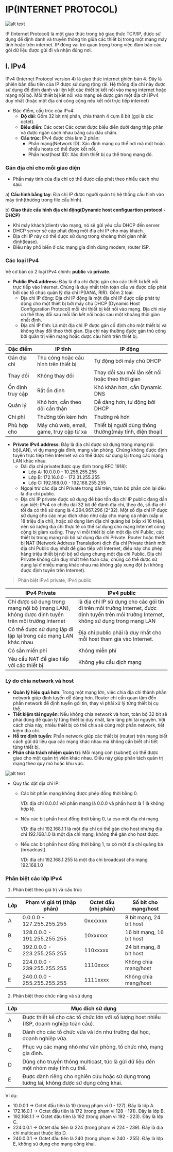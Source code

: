 # IP(INTERNET PROTOCOL)

  ![alt text](../images/Def_IP.png)

IP (Internet Protocol) là một giao thức trong bộ giao thức TCP/IP, được sử dụng để định danh và truyền thông tin giữa các thiết bị trong một mạng máy tính hoặc trên internet. IP đóng vai trò quan trọng trong việc đảm bảo các gói dữ liệu được gửi đi và nhận đúng nơi.

## I. IPv4

IPv4 (Internet Protocol version 4) là giao thức internet phiên bản 4. Đây là phiên bản đầu tiên của IP được sử dụng rộng rãi. Hệ thống địa chỉ này được sử dụng để định danh và liên kết các thiết bị kết nối vào mạng internet hoặc mạng nội bộ. Mỗi thiết bị kết nối vào mạng sẽ được gán một địa chỉ IPv4 duy nhất (hoặc một địa chỉ công cộng nếu kết nối trực tiếp internet)

- Đặc điểm, cấu trúc của IPv4:
  - **Độ dài**: Gồm 32 bit nhị phân, chia thành 4 cụm 8 bit (gọi là các octet).
  - **Biểu diễn**: Các octet Các octet được biểu diễn dưới dạng thập phân và được ngăn cách nhau bằng các dấu chấm.
  - **Cấu trúc**: IPv4 được chia làm 2 phần:
    - Phần mạng(Network ID): Xác định mạng cụ thể nơi mà một hoặc nhiều hosts có thể được kết nối.
    - Phần host(host ID): Xác định thiết bị cụ thể trong mạng đó.

### Gán địa chỉ cho mỗi giao diện
- Phần máy tính của địa chỉ có thể được cấp phát theo nhiều cách như sau:

a) **Cấu hình bằng tay**: Địa chỉ IP được người quản trị hệ thống cấu hình vào máy tính(thường trong file cấu hình).

b) **Giao thức cấu hình địa chỉ động(Dynamic host configuartion protocol - DHCP)**
- Khi máy khách(client) vào mạng, nó sẽ gửi yêu cầu DHCP đến server.
- DHCP server sẽ cáp phát động một địa chỉ IP cho máy khách.
- Địa chỉ IP này có thể được sử dụng trong khoảng thời gian nhất định(lease).
- Điều này phổ biến ở các mạng gia đình dùng modem, router ISP.

### Các loại IPv4
Về cơ bản có 2 loại IPv4 chính: **public** và **private**.

- **Public IPv4 address**: Đây là địa chỉ được gán cho các thiết bị kết nối trực tiếp vào Internet. Chúng là duy nhất trên toàn cầu và được cấp phát bởi các tổ chức quản lý địa chỉ IP(IANA, RIR). Gồm 2 loại:
  - Địa chỉ IP động: Địa chỉ IP động là một địa chỉ IP được cấp phát tự động cho một thiết bị bởi máy chủ DHCP (Dynamic Host Configuration Protocol) mỗi khi thiết bị kết nối vào mạng. Địa chỉ này có thể thay đổi sau mỗi lần kết nối hoặc sau một khoảng thời gian nhất định.
  - Địa chỉ IP tĩnh: Là một địa chỉ IP được gán cố định cho một thiết bị và không thay đổi theo thời gian. Địa chỉ này thường được gán thủ công bởi quản trị viên mạng hoặc được cấu hình trên thiết bị.
 
|Đặc điểm|IP tĩnh|IP động|
|---|---|---|
|Gán địa chỉ|Thủ công hoặc cấu hình trên thiết bị|Tự động bởi máy chủ DHCP|
|Thay đổi|Không thay đổi|Thay đổi sau mỗi lần kết nối hoặc theo thời gian|
|Ổn định truy cập|Rất ổn định|Khó khăn hơn, cần Dynamic DNS|
|Quản lý|Khó hơn, cần theo dõi cẩn thận|Dễ dàng hơn, tự động bởi DHCP|
|Chi phí|Thường tốn kém hơn|Thường rẻ hơn|
|Phù hợp cho|Máy chủ web, email, game, truy cập từ xa|Thiết bị người dùng thông thường(máy tính, điện thoại)|

- **Private IPv4 address**: Đây là địa chỉ được sử dụng trong mạng nội bộ(LAN), ví dụ mạng gia đình, mạng văn phòng. Chúng không được định tuyến trực tiếp trên Internet và có thể được sử dụng lại trong các mạng LAN khác nhau.
  - Dải địa chỉ private(được quy định trong RFC 1918):
    - Lớp A: 10.0.0.0 - 10.255.255.255
    - Lớp B: 172.16.0.0 - 172.31.255.255
    - Lớp C: 192.168.0.0 - 192.168.255.255
  - Ngoại trừ các địa chỉ Private trong dải trên, toàn bộ phần còn lại đều là địa chỉ public.
  - Địa chỉ IP private được sử dụng để bảo tồn địa chỉ IP public đang dần cạn kiệt: IPv4 có chiều dài 32 bit để đánh địa chỉ, theo đó, số địa chỉ tối đa có thể sử dụng là 4.294.967.296 (2^32). Một số địa chỉ IP được sử dụng cho các mục đích khác như cấp cho mạng cá nhân (xấp xỉ 18 triệu địa chỉ), hoặc sử dụng làm địa chỉ quảng bá (xấp xỉ 16 triệu), nên số lượng địa chỉ thực tế có thể sử dụng cho mạng Internet công cộng bị giảm xuống. Thay vì mỗi thiết bị cần một địa chỉ Public, các thiết bị trong mạng nội bộ sử dụng địa chỉ Private. Router hoặc thiết bị NAT (Network Address Translation) dịch địa chỉ Private thành một địa chỉ Public duy nhất để giao tiếp với Internet, điều này cho phép hàng triệu thiết bị nội bộ sử dụng chung một địa chỉ Public. Địa chỉ Private không cần duy nhất trên toàn cầu, chúng có thể được sử dụng lại ở nhiều mạng khác nhau mà không gây xung đột (vì không được định tuyến trên Internet).

> Phân biệt IPv4 private, IPv4 public

|IPv4 Private|IPv4 public|
|---|---|
|Chỉ được sử dụng trong mạng nội bộ (mạng LAN), không được định tuyến trên môi trường Internet|là địa chỉ IP sử dụng cho các gói tin đi trên môi trường Internet, được định tuyến trên môi trường Internet, không sử dụng trong mạng LAN|
|Có thể được sử dụng lặp đi lặp lại trong các mạng LAN khác nhau|Địa chỉ public phải là duy nhất cho mỗi host tham gia vào Internet.|
|Có sẵn miến phí|Không miễn phí|
|Yêu cầu NAT để giao tiếp với các thiết bị|Không yêu cầu dịch mạng|

### Lý do chia network và host
- **Quản lý hiệu quả hơn**: Trong một mạng lớn, việc chia địa chỉ thành phần network giúp định tuyến dễ dàng hơn. Router chỉ cần quan tâm đến phần network để định tuyến gói tin, thay vì phải xử lý từng thiết bị cụ thể.
- **Tiết kiệm tài nguyên**: Nếu không chia network và host, toàn bộ 32 bit sẽ phải dùng để quản lý từng thiết bị duy nhất, làm lãng phí tài nguyên. Với cách chia này, nhiều thiết bị có thể chia sẻ cùng một phần network, tiết kiệm địa chỉ.
- **Hỗ trợ định tuyến**: Phần network giúp các thiết bị (router) trên mạng biết cách gửi dữ liệu qua các mạng khác nhau mà không cần biết chi tiết từng thiết bị.
- **Phân chia trách nhiệm quản trị**: Mỗi mạng con (subnet) có thể được giao cho một quản trị viên khác nhau. Điều này giúp phân tách quản trị mạng theo quy mô hoặc khu vực.

![alt text](../images/struct_ip.png)

- Quy tắc đặt địa chỉ IP:
  - Các bit phần mạng không được phép đồng thời bằng 0.
   
    VD: địa chỉ 0.0.0.1 với phần mạng là 0.0.0 và phần host là 1 là không hợp lệ.

  - Nếu các bit phần host đồng thời bằng 0, ta cso một địa chỉ mạng.
   
    VD: địa chỉ 192.168.1.1 là một địa chỉ có thể gán cho host nhưng địa chỉ 192.168.1.0 là một địa chỉ mạng, không thể gán cho host được.

  - Nếu các bit phần host đồng thời bằng 1, ta có một địa chỉ quảng bá (broadcast).

    VD: địa chỉ 192.168.1.255 là một địa chỉ broadcast cho mạng 192.168.1.0

### Phân biệt các lớp IPv4
1) Phân biệt theo giá trị và cấu trúc

| Lớp | Phạm vi giá trị (thập phân) | Octet đầu (nhị phân) | Số bit cho mạng/host |
|-----------|-----------|-------------|---------|
| A | 0.0.0.0 - 127.255.255.255 | 0xxxxxxx | 8 bit mạng, 24 bit host |
| B | 128.0.0.0 - 191.255.255.255 | 10xxxxxx | 16 bit mạng, 16 bit host |
| C | 192.0.0.0 - 223.255.255.255 | 110xxxxx | 24 bit mạng, 8 bit host |
| D | 224.0.0.0 - 239.255.255.255 | 1110xxxx | Không chia mạng/host |
| E | 240.0.0.0 - 255.255.255.255 | 1111xxxx | Không chia mạng/host |

2) Phân biệt theo chức năng và sử dụng

| Lớp | Mục đích sử dụng |
|-----------|-------------|
| A | Được thiết kế cho các tổ chức lớn với số lượng host nhiều (ISP, doanh nghiệp toàn cầu). |
| B | Dành cho các tổ chức vừa và lớn như trường đại học, doanh nghiệp vừa. |
| C | Phục vụ các mạng nhỏ như văn phòng, tổ chức nhỏ, mạng gia đình. |
| D | Dùng cho truyền thông multicast, tức là gửi dữ liệu đến một nhóm máy tính cụ thể. |
| E | Được dành riêng cho nghiên cứu hoặc sử dụng trong tương lai, không được sử dụng công khai. |

Ví dụ:

- 10.0.0.1 -> Octet đầu tiên là 10 (trong phạm vi 0 - 127). Đây là lớp A.
- 172.16.0.1 -> Octet đầu tiên là 172 (trong phạm vi 128 - 191). Đây là lớp B.
- 192.168.1.1 -> Octet đầu tiên là 192 (trong phạm vi 192 - 223). Đây là lớp C.
- 224.0.0.1 -> Octet đầu tiên là 224 (trong phạm vi 224 - 239). Đây là địa chỉ multicast thuộc lớp D.
- 240.0.0.1 -> Octet đầu tiên là 240 (trong phạm vi 240 - 255). Đây là lớp E, không sử dụng cho mạng công khai.

